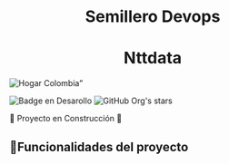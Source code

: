 <h1 align="center"> Semillero Devops </h1> 
<h1 align="center"> Nttdata </h1>

![Hogar Colombia”](https://encrypted-tbn0.gstatic.com/images?q=tbn:ANd9GcSydy4MqIfbN2w06iY_vwBTVJD7OQVldqxqgA&usqp=CAU)

![Badge en Desarollo](https://img.shields.io/badge/STATUS-EN%20DESAROLLO-green)
![GitHub Org's stars](https://img.shields.io/github/stars/camilafernanda?style=social)<br>

:construction: Proyecto en Construcción :construction:
## :hammer:Funcionalidades del proyecto

